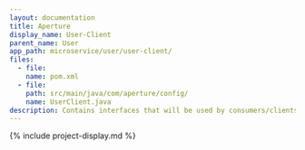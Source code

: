 ```yaml
---
layout: documentation
title: Aperture
display_name: User-Client
parent_name: User
app_path: microservice/user/user-client/
files:
  - file:
    name: pom.xml
  - file:
    path: src/main/java/com/aperture/config/
    name: UserClient.java
description: Contains interfaces that will be used by consumers/clients to interact with the provider.
---
```

{% include project-display.md %}